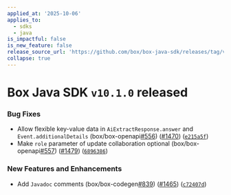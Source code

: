 ```yaml
---
applied_at: '2025-10-06'
applies_to:
  - sdks
  - java
is_impactful: false
is_new_feature: false
release_source_url: 'https://github.com/box/box-java-sdk/releases/tag/v10.1.0'
collapse: true
---
```


# Box Java SDK `v10.1.0` released

### Bug Fixes

* Allow flexible key-value data in `AiExtractResponse.answer` and `Event.additionalDetails` (box/box-openapi[#556][1]) ([#1470][2]) ([`e215a5f`][3])
* Make `role` parameter of update collaboration optional (box/box-openapi[#557][4]) ([#1479][5]) ([`6896386`][6])

### New Features and Enhancements

* Add `Javadoc` comments (box/box-codegen[#839][7]) ([#1465][8]) ([`c72407d`][9])

[1]: https://github.com/box/box-java-sdk/issues/556

[2]: https://github.com/box/box-java-sdk/issues/1470

[3]: https://github.com/box/box-java-sdk/commit/e215a5f2502e694421a05d8da550d2b305c09460

[4]: https://github.com/box/box-java-sdk/issues/557

[5]: https://github.com/box/box-java-sdk/issues/1479

[6]: https://github.com/box/box-java-sdk/commit/6896386c6086996399066b09b5afc998a5a95ca4

[7]: https://github.com/box/box-java-sdk/issues/839

[8]: https://github.com/box/box-java-sdk/issues/1465

[9]: https://github.com/box/box-java-sdk/commit/c72407dc77cc67f3a178d607a2b1bd4e90e832a8
